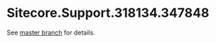 # Sitecore.Support.318134.347848

See [master branch](https://github.com/sitecoresupport/Sitecore.Support.318134.347848) for details.